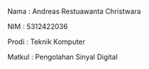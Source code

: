 Nama : Andreas Restuawanta Christwara

NIM : 5312422036

Prodi : Teknik Komputer

Matkul : Pengolahan Sinyal Digital
